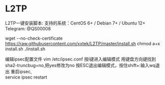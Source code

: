 # L2TP
L2TP一键安装脚本: 支持的系统：CentOS 6+ / Debian 7+ / Ubuntu 12+
Telegram: @QS00008


wget --no-check-certificate https://raw.githubusercontent.com/xxtek/L2TP/master/install.sh
chmod a+x install.sh
./install.sh



编辑ipsec配置文件
vim /etc/ipsec.conf
按i键进入编辑模式
用键盘方向键找到sha2-truncbug=no,把yes修改为no
按ESC退出编辑模式，按住shift+:输入wq退出
重启ipsec,   
service ipsec restart

